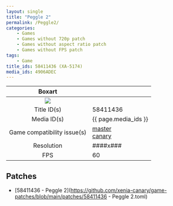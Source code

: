 ```yaml
---
layout: single
title: "Peggle 2"
permalink: /Peggle2/
categories:
    - Games
    - Games without 720p patch
    - Games without aspect ratio patch
    - Games without FPS patch
tags:
    - Game
title_ids: 58411436 (XA-5174)
media_ids: 4906ADEC
---
```


| Boxart                      |                                                                            |
| :----:                      | :-                                                                         |
| ![](https://download-ssl.xbox.com/content/images/66acd000-77fe-1000-9115-d80258411436/1033/boxartlg.jpg) |
| Title ID(s)                 | 58411436                                                                   |
| Media ID(s)                 | {{ page.media_ids }}                                                        |
| Game compatibility issue(s) | [master](https://github.com/xenia-project/game-compatibility/issues/)<br>[canary](https://github.com/xenia-canary/game-compatibility/issues/) |
| Resolution                  | ####x###                                                                   |
| FPS                         | 60                                                                         |

## Patches
* [58411436 - Peggle 2](https://github.com/xenia-canary/game-patches/blob/main/patches/58411436 - Peggle 2.toml)

<!--This page was generated by a script. You can remove this comment once the page is verified to be free of mistakes.-->
